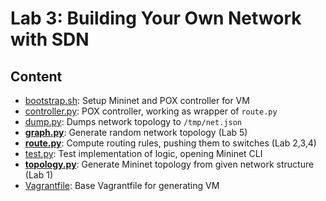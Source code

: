 # Lab 3: Building Your Own Network with SDN

## Content

- [bootstrap.sh](bootstrap.sh): Setup Mininet and POX controller for VM
- [controller.py](controller.py): POX controller, working as wrapper of `route.py`
- [dump.py](dump.py): Dumps network topology to `/tmp/net.json`
- **[graph.py](graph.py)**: Generate random network topology (Lab 5)
- **[route.py](route.py)**: Compute routing rules, pushing them to switches (Lab 2,3,4)
- [test.py](test.py): Test implementation of logic, opening Mininet CLI
- **[topology.py](topology.py)**: Generate Mininet topology from given network structure (Lab 1)
- [Vagrantfile](Vagrantfile): Base Vagrantfile for generating VM